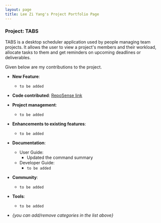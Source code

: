 ```yaml
---
layout: page
title: Lee Zi Yang's Project Portfolio Page
---
```


### Project: TABS

TABS is a desktop scheduler application used by people managing team projects. It allows the user to view a project's members and their workload, allocate tasks to them
and get reminders on upcoming deadlines or deliverables.

Given below are my contributions to the project.

* **New Feature**:
  * ``` to be added ```

* **Code contributed**: [RepoSense link](https://nus-cs2103-ay2223s1.github.io/tp-dashboard/?search=zylee348&sort=groupTitle&sortWithin=title&timeframe=commit&mergegroup=&groupSelect=groupByRepos&breakdown=true&checkedFileTypes=docs~functional-code~test-code~other&since=2022-09-16)


* **Project management**:
    * ``` to be added ```

* **Enhancements to existing features**:
    * ``` to be added ```

* **Documentation**:
    * User Guide:
        * Updated the command summary
    * Developer Guide:
        * ``` to be added ```

* **Community**:
    * ``` to be added ```

* **Tools**:
    * ``` to be added ```
    

* _{you can add/remove categories in the list above}_
